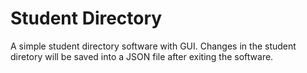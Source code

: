 # Student Directory
A simple student directory software with GUI. Changes in the student diretory will be saved into a JSON file after exiting the software.

